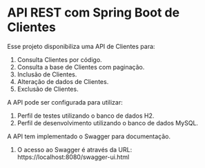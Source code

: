 # API REST com Spring Boot de Clientes

Esse projeto disponibiliza uma API de Clientes para:

1. Consulta Clientes por código.
2. Consulta a base de Clientes com paginação.
3. Inclusão de Clientes.
4. Alteração de dados de Clientes.
5. Exclusão de Clientes.

A API pode ser configurada para utilizar:

1. Perfil de testes utilizando o banco de dados H2.
2. Perfil de desenvolvimento utilizando o banco de dados MySQL.

A API tem implementado o Swagger para documentação.

1. O acesso ao Swagger é através da URL: https://localhost:8080/swagger-ui.html


